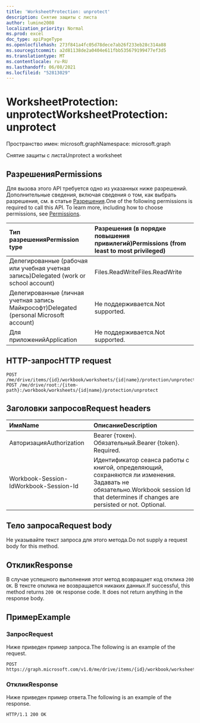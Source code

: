 ```yaml
---
title: 'WorksheetProtection: unprotect'
description: Снятие защиты с листа
author: lumine2008
localization_priority: Normal
ms.prod: excel
doc_type: apiPageType
ms.openlocfilehash: 273f841a4fc05d78dece7ab26f233eb28c314a88
ms.sourcegitcommit: a2d81138de2a0404e611fbb535679199477ef3d5
ms.translationtype: MT
ms.contentlocale: ru-RU
ms.lasthandoff: 06/08/2021
ms.locfileid: "52813029"
---
```

# <a name="worksheetprotection-unprotect"></a><span data-ttu-id="632f3-103">WorksheetProtection: unprotect</span><span class="sxs-lookup"><span data-stu-id="632f3-103">WorksheetProtection: unprotect</span></span>

<span data-ttu-id="632f3-104">Пространство имен: microsoft.graph</span><span class="sxs-lookup"><span data-stu-id="632f3-104">Namespace: microsoft.graph</span></span>

<span data-ttu-id="632f3-105">Снятие защиты с листа</span><span class="sxs-lookup"><span data-stu-id="632f3-105">Unprotect a worksheet</span></span>
## <a name="permissions"></a><span data-ttu-id="632f3-106">Разрешения</span><span class="sxs-lookup"><span data-stu-id="632f3-106">Permissions</span></span>
<span data-ttu-id="632f3-p101">Для вызова этого API требуется одно из указанных ниже разрешений. Дополнительные сведения, включая сведения о том, как выбрать разрешения, см. в статье [Разрешения](/graph/permissions-reference).</span><span class="sxs-lookup"><span data-stu-id="632f3-p101">One of the following permissions is required to call this API. To learn more, including how to choose permissions, see [Permissions](/graph/permissions-reference).</span></span>

|<span data-ttu-id="632f3-109">Тип разрешения</span><span class="sxs-lookup"><span data-stu-id="632f3-109">Permission type</span></span>      | <span data-ttu-id="632f3-110">Разрешения (в порядке повышения привилегий)</span><span class="sxs-lookup"><span data-stu-id="632f3-110">Permissions (from least to most privileged)</span></span>              |
|:--------------------|:---------------------------------------------------------|
|<span data-ttu-id="632f3-111">Делегированные (рабочая или учебная учетная запись)</span><span class="sxs-lookup"><span data-stu-id="632f3-111">Delegated (work or school account)</span></span> | <span data-ttu-id="632f3-112">Files.ReadWrite</span><span class="sxs-lookup"><span data-stu-id="632f3-112">Files.ReadWrite</span></span>    |
|<span data-ttu-id="632f3-113">Делегированные (личная учетная запись Майкрософт)</span><span class="sxs-lookup"><span data-stu-id="632f3-113">Delegated (personal Microsoft account)</span></span> | <span data-ttu-id="632f3-114">Не поддерживается.</span><span class="sxs-lookup"><span data-stu-id="632f3-114">Not supported.</span></span>    |
|<span data-ttu-id="632f3-115">Для приложений</span><span class="sxs-lookup"><span data-stu-id="632f3-115">Application</span></span> | <span data-ttu-id="632f3-116">Не поддерживается.</span><span class="sxs-lookup"><span data-stu-id="632f3-116">Not supported.</span></span> |

## <a name="http-request"></a><span data-ttu-id="632f3-117">HTTP-запрос</span><span class="sxs-lookup"><span data-stu-id="632f3-117">HTTP request</span></span>
<!-- { "blockType": "ignored" } -->
```http
POST /me/drive/items/{id}/workbook/worksheets/{id|name}/protection/unprotect
POST /me/drive/root:/{item-path}:/workbook/worksheets/{id|name}/protection/unprotect

```
## <a name="request-headers"></a><span data-ttu-id="632f3-118">Заголовки запросов</span><span class="sxs-lookup"><span data-stu-id="632f3-118">Request headers</span></span>
| <span data-ttu-id="632f3-119">Имя</span><span class="sxs-lookup"><span data-stu-id="632f3-119">Name</span></span>       | <span data-ttu-id="632f3-120">Описание</span><span class="sxs-lookup"><span data-stu-id="632f3-120">Description</span></span>|
|:---------------|:----------|
| <span data-ttu-id="632f3-121">Авторизация</span><span class="sxs-lookup"><span data-stu-id="632f3-121">Authorization</span></span>  | <span data-ttu-id="632f3-p102">Bearer {токен}. Обязательный.</span><span class="sxs-lookup"><span data-stu-id="632f3-p102">Bearer {token}. Required.</span></span> |
| <span data-ttu-id="632f3-124">Workbook-Session-Id</span><span class="sxs-lookup"><span data-stu-id="632f3-124">Workbook-Session-Id</span></span>  | <span data-ttu-id="632f3-p103">Идентификатор сеанса работы с книгой, определяющий, сохраняются ли изменения. Задавать не обязательно.</span><span class="sxs-lookup"><span data-stu-id="632f3-p103">Workbook session Id that determines if changes are persisted or not. Optional.</span></span>|

## <a name="request-body"></a><span data-ttu-id="632f3-127">Тело запроса</span><span class="sxs-lookup"><span data-stu-id="632f3-127">Request body</span></span>
<span data-ttu-id="632f3-128">Не указывайте текст запроса для этого метода.</span><span class="sxs-lookup"><span data-stu-id="632f3-128">Do not supply a request body for this method.</span></span>

## <a name="response"></a><span data-ttu-id="632f3-129">Отклик</span><span class="sxs-lookup"><span data-stu-id="632f3-129">Response</span></span>

<span data-ttu-id="632f3-p104">В случае успешного выполнения этот метод возвращает код отклика `200 OK`. В тексте отклика не возвращается никаких данных.</span><span class="sxs-lookup"><span data-stu-id="632f3-p104">If successful, this method returns `200 OK` response code. It does not return anything in the response body.</span></span>

## <a name="example"></a><span data-ttu-id="632f3-132">Пример</span><span class="sxs-lookup"><span data-stu-id="632f3-132">Example</span></span>

### <a name="request"></a><span data-ttu-id="632f3-133">Запрос</span><span class="sxs-lookup"><span data-stu-id="632f3-133">Request</span></span>
<span data-ttu-id="632f3-134">Ниже приведен пример запроса.</span><span class="sxs-lookup"><span data-stu-id="632f3-134">The following is an example of the request.</span></span>

<!-- {
  "blockType": "request",
  "name": "worksheetprotection_unprotect"
}-->
```http
POST https://graph.microsoft.com/v1.0/me/drive/items/{id}/workbook/worksheets/{id|name}/protection/unprotect
```


### <a name="response"></a><span data-ttu-id="632f3-135">Отклик</span><span class="sxs-lookup"><span data-stu-id="632f3-135">Response</span></span>
<span data-ttu-id="632f3-136">Ниже приведен пример ответа.</span><span class="sxs-lookup"><span data-stu-id="632f3-136">The following is an example of the response.</span></span> 
<!-- {
  "blockType": "response",
  "truncated": true
} -->
```http
HTTP/1.1 200 OK
```

<!-- uuid: 8fcb5dbc-d5aa-4681-8e31-b001d5168d79
2015-10-25 14:57:30 UTC -->
<!-- {
  "type": "#page.annotation",
  "description": "WorksheetProtection: unprotect",
  "keywords": "",
  "section": "documentation",
  "tocPath": "",
  "suppressions": [
  ]
}-->

